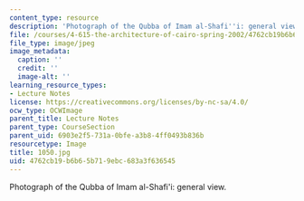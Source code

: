 ```yaml
---
content_type: resource
description: 'Photograph of the Qubba of Imam al-Shafi''i: general view.'
file: /courses/4-615-the-architecture-of-cairo-spring-2002/4762cb19b6b65b719ebc683a3f636545_1050.jpg
file_type: image/jpeg
image_metadata:
  caption: ''
  credit: ''
  image-alt: ''
learning_resource_types:
- Lecture Notes
license: https://creativecommons.org/licenses/by-nc-sa/4.0/
ocw_type: OCWImage
parent_title: Lecture Notes
parent_type: CourseSection
parent_uid: 6903e2f5-731a-0bfe-a3b8-4ff0493b836b
resourcetype: Image
title: 1050.jpg
uid: 4762cb19-b6b6-5b71-9ebc-683a3f636545
---
```

Photograph of the Qubba of Imam al-Shafi'i: general view.